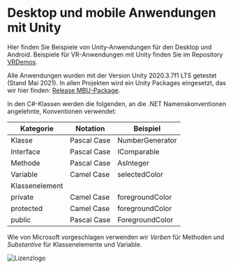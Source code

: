 # Desktop und mobile Anwendungen mit Unity
Hier finden Sie Beispiele von Unity-Anwendungen für den Desktop und Android. 
Beispiele für VR-Anwendungen mit Unity finden Sie im Repository [VRDemos](https://github.com/VRLAB-HSKL/VRDemos).

Alle Anwendungen wurden mit der Version Unity 2020.3.7f1 LTS getestet (Stand Mai 2021).
In allen Projekten wird ein Unity Packages eingesetzt, das wir hier finden:
[Release MBU-Package](https://github.com/MBrill/VRKL/releases/tag/Sommersemester21-Final).

In den C#-Klassen werden die folgenden, an die .NET Namenskonventionen angelehnte,
Konventionen verwendet:

| Kategorie      | Notation    | Beispiel        |
| -------------- | ----------- | --------------- |
| Klasse         | Pascal Case | NumberGenerator |
| Interface      | Pascal Case | IComparable     |
| Methode        | Pascal Case | AsInteger      |
| Variable       | Camel Case  | selectedColor   |
| Klassenelement |             |                 |
| private        | Camel Case  | foregroundColor |
| protected      | Camel Case  | foregroundColor |
| public         | Pascal Case | ForegroundColor |

Wie von Microsoft vorgeschlagen verwenden wir *Verben* für Methoden und *Substantive*
für Klassenelemente und Variable.

![Lizenzlogo](https://licensebuttons.net/l/by-nc-sa/3.0/de/88x31.png)


